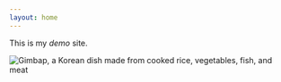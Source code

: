 ```yaml
---
layout: home
---
```


This is my *demo* site.

![Gimbap, a Korean dish made from cooked rice, vegetables, fish, and meat](https://upload.wikimedia.org/wikipedia/commons/thumb/0/0e/Gimbap_%28pixabay%29.jpg/1000px-Gimbap_%28pixabay%29.jpg)
